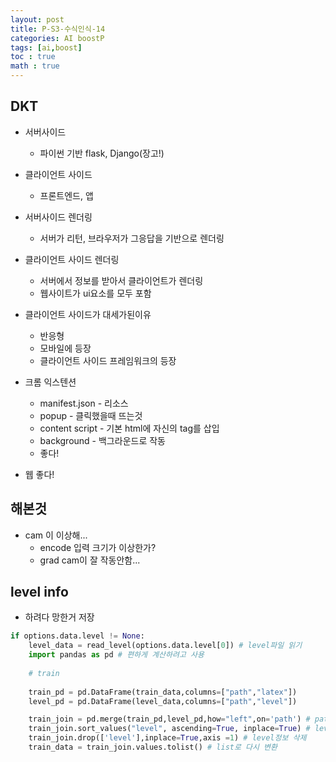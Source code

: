 ```yaml
---
layout: post
title: P-S3-수식인식-14
categories: AI boostP
tags: [ai,boost]
toc : true
math : true
---
```



## DKT
- 서버사이드
  - 파이썬 기반 flask, Django(장고!)
- 클라이언트 사이드
  - 프론트엔드, 앱
- 서버사이드 렌더링
  - 서버가 리턴, 브라우저가 그응답을 기반으로 렌더링
- 클라이언트 사이드 렌더링
  - 서버에서 정보를 받아서 클라이언트가 렌더링
  - 웹사이트가 ui요소를 모두 포함
- 클라이언트 사이드가 대세가된이유
  - 반응형
  - 모바일에 등장
  - 클라이언트 사이드 프레임워크의 등장
  
- 크롬 익스텐션
  - manifest.json - 리소스
  - popup - 클릭했을때 뜨는것
  - content script - 기본 html에 자신의 tag를 삽입
  - background - 백그라운드로 작동
  - 좋다!

- 웹 좋다!

## 해본것
- cam 이 이상해...
  - encode 입력 크기가 이상한가?
  - grad cam이 잘 작동안함...



## level info
- 하려다 망한거 저장
```python
if options.data.level != None:
    level_data = read_level(options.data.level[0]) # level파일 읽기
    import pandas as pd # 편하게 계산하려고 사용
    
    # train
    
    train_pd = pd.DataFrame(train_data,columns=["path","latex"]) 
    level_pd = pd.DataFrame(level_data,columns=["path","level"])

    train_join = pd.merge(train_pd,level_pd,how="left",on='path') # path기준으로 join
    train_join.sort_values("level", ascending=True, inplace=True) # level을 오름차순으로 정렬
    train_join.drop(['level'],inplace=True,axis =1) # level정보 삭제
    train_data = train_join.values.tolist() # list로 다시 변환

```


